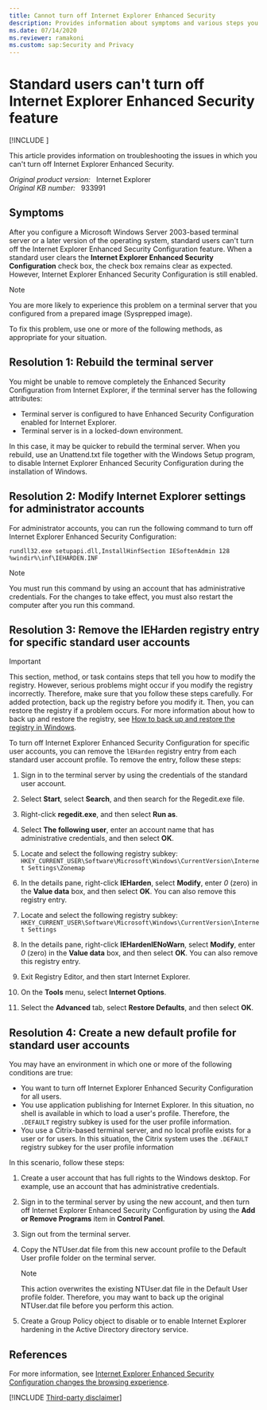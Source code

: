 ```yaml
---
title: Cannot turn off Internet Explorer Enhanced Security
description: Provides information about symptoms and various steps you can take to solve them, depending on the scenario.
ms.date: 07/14/2020
ms.reviewer: ramakoni
ms.custom: sap:Security and Privacy
---
```

# Standard users can't turn off Internet Explorer Enhanced Security feature

[!INCLUDE [](../../../includes/browsers-important.md)]

This article provides information on troubleshooting the issues in which you can't turn off Internet Explorer Enhanced Security.

_Original product version:_ &nbsp; Internet Explorer  
_Original KB number:_ &nbsp; 933991

## Symptoms

After you configure a Microsoft Windows Server 2003-based terminal server or a later version of the operating system, standard users can't turn off the Internet Explorer Enhanced Security Configuration feature. When a standard user clears the **Internet Explorer Enhanced Security Configuration** check box, the check box remains clear as expected. However, Internet Explorer Enhanced Security Configuration is still enabled.

> [!NOTE]
> You are more likely to experience this problem on a terminal server that you configured from a prepared image (Sysprepped image).

To fix this problem, use one or more of the following methods, as appropriate for your situation.

## Resolution 1: Rebuild the terminal server

You might be unable to remove completely the Enhanced Security Configuration from Internet Explorer, if the terminal server has the following attributes:

- Terminal server is configured to have Enhanced Security Configuration enabled for Internet Explorer.
- Terminal server is in a locked-down environment.

In this case, it may be quicker to rebuild the terminal server. When you rebuild, use an Unattend.txt file together with the Windows Setup program, to disable Internet Explorer Enhanced Security Configuration during the installation of Windows.

## Resolution 2: Modify Internet Explorer settings for administrator accounts

For administrator accounts, you can run the following command to turn off Internet Explorer Enhanced Security Configuration:

```console
rundll32.exe setupapi.dll,InstallHinfSection IESoftenAdmin 128 %windir%\inf\IEHARDEN.INF
```

> [!NOTE]
> You must run this command by using an account that has administrative credentials. For the changes to take effect, you must also restart the computer after you run this command.

## Resolution 3: Remove the IEHarden registry entry for specific standard user accounts

> [!IMPORTANT]
> This section, method, or task contains steps that tell you how to modify the registry. However, serious problems might occur if you modify the registry incorrectly. Therefore, make sure that you follow these steps carefully. For added protection, back up the registry before you modify it. Then, you can restore the registry if a problem occurs. For more information about how to back up and restore the registry, see [How to back up and restore the registry in Windows](https://support.microsoft.com/help/322756).

To turn off Internet Explorer Enhanced Security Configuration for specific user accounts, you can remove the `lEHarden` registry entry from each standard user account profile. To remove the entry, follow these steps:

1. Sign in to the terminal server by using the credentials of the standard user account.

2. Select **Start**, select **Search**, and then search for the Regedit.exe file.

3. Right-click **regedit.exe**, and then select **Run as**.

4. Select **The following user**, enter an account name that has administrative credentials, and then select **OK**.

5. Locate and select the following registry subkey:  
   `HKEY_CURRENT_USER\Software\Microsoft\Windows\CurrentVersion\Internet Settings\Zonemap`

6. In the details pane, right-click **IEHarden**, select **Modify**, enter *0* (zero) in the **Value data** box, and then select **OK**. You can also remove this registry entry.

7. Locate and select the following registry subkey:  
   `HKEY_CURRENT_USER\Software\Microsoft\Windows\CurrentVersion\Internet Settings`

8. In the details pane, right-click **lEHardenlENoWarn**, select **Modify**, enter *0* (zero) in the **Value data** box, and then select **OK**. You can also remove this registry entry.

9. Exit Registry Editor, and then start Internet Explorer.

10. On the **Tools** menu, select **Internet Options**.

11. Select the **Advanced** tab, select **Restore Defaults**, and then select **OK**.

## Resolution 4: Create a new default profile for standard user accounts

You may have an environment in which one or more of the following conditions are true:

- You want to turn off Internet Explorer Enhanced Security Configuration for all users.
- You use application publishing for Internet Explorer. In this situation, no shell is available in which to load a user's profile. Therefore, the `.DEFAULT` registry subkey is used for the user profile information.
- You use a Citrix-based terminal server, and no local profile exists for a user or for users. In this situation, the Citrix system uses the `.DEFAULT` registry subkey for the user profile information

In this scenario, follow these steps:

1. Create a user account that has full rights to the Windows desktop. For example, use an account that has administrative credentials.

2. Sign in to the terminal server by using the new account, and then turn off Internet Explorer Enhanced Security Configuration by using the **Add or Remove Programs** item in **Control Panel**.

3. Sign out from the terminal server.

4. Copy the NTUser.dat file from this new account profile to the Default User profile folder on the terminal server.

   > [!NOTE]
   > This action overwrites the existing NTUser.dat file in the Default User profile folder. Therefore, you may want to back up the original NTUser.dat file before you perform this action.

5. Create a Group Policy object to disable or to enable Internet Explorer hardening in the Active Directory directory service.

## References

For more information, see [Internet Explorer Enhanced Security Configuration changes the browsing experience](enhanced-security-configuration-faq.yml).

[!INCLUDE [Third-party disclaimer](../../../includes/third-party-disclaimer.md)]
